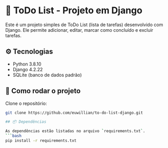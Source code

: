 # 📝 ToDo List - Projeto em Django

Este é um projeto simples de ToDo List (lista de tarefas) desenvolvido com Django. Ele permite adicionar, editar, marcar como concluído e excluir tarefas.

## ⚙️ Tecnologias

- Python 3.8.10
- Django 4.2.22
- SQLite (banco de dados padrão)

## 🚀 Como rodar o projeto

Clone o repositório:
```bash
git clone https://github.com/euwillian/to-do-list-django.git

## 📦 Dependências

As dependências estão listadas no arquivo `requirements.txt`.
```bash
pip install -r requirements.txt
